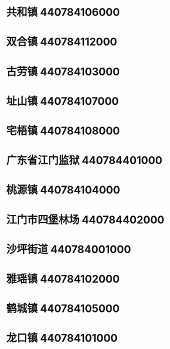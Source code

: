 # 共和镇 440784106000
# 双合镇 440784112000
# 古劳镇 440784103000
# 址山镇 440784107000
# 宅梧镇 440784108000
# 广东省江门监狱 440784401000
# 桃源镇 440784104000
# 江门市四堡林场 440784402000
# 沙坪街道 440784001000
# 雅瑶镇 440784102000
# 鹤城镇 440784105000
# 龙口镇 440784101000
